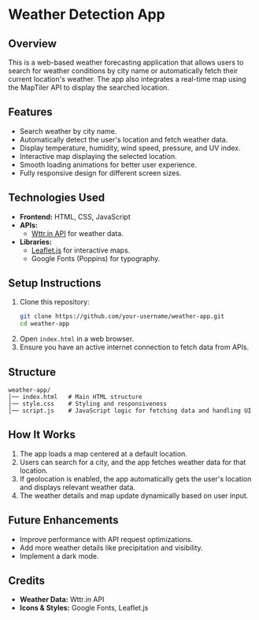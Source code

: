 # Weather Detection App

## Overview

This is a web-based weather forecasting application that allows users to search for weather conditions by city name or automatically fetch their current location's weather. The app also integrates a real-time map using the MapTiler API to display the searched location.

## Features

- Search weather by city name.
- Automatically detect the user's location and fetch weather data.
- Display temperature, humidity, wind speed, pressure, and UV index.
- Interactive map displaying the selected location.
- Smooth loading animations for better user experience.
- Fully responsive design for different screen sizes.

## Technologies Used

- **Frontend:** HTML, CSS, JavaScript
- **APIs:**
  - [Wttr.in API](https://wttr.in/) for weather data.
- **Libraries:**
  - [Leaflet.js](https://leafletjs.com/) for interactive maps.
  - Google Fonts (Poppins) for typography.

## Setup Instructions

1. Clone this repository:
   ```sh
   git clone https://github.com/your-username/weather-app.git
   cd weather-app
   ```
2. Open `index.html` in a web browser.
3. Ensure you have an active internet connection to fetch data from APIs.

## Structure

```
weather-app/
│── index.html   # Main HTML structure
│── style.css    # Styling and responsiveness
│── script.js    # JavaScript logic for fetching data and handling UI
```

## How It Works

1. The app loads a map centered at a default location.
2. Users can search for a city, and the app fetches weather data for that location.
3. If geolocation is enabled, the app automatically gets the user's location and displays relevant weather data.
4. The weather details and map update dynamically based on user input.

## Future Enhancements

- Improve performance with API request optimizations.
- Add more weather details like precipitation and visibility.
- Implement a dark mode.

## Credits

- **Weather Data:** Wttr.in API
- **Icons & Styles:** Google Fonts, Leaflet.js

